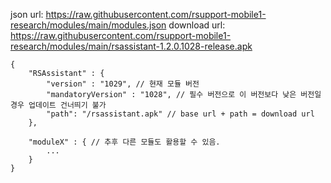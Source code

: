 json url: https://raw.githubusercontent.com/rsupport-mobile1-research/modules/main/modules.json
download url: https://raw.githubusercontent.com/rsupport-mobile1-research/modules/main/rsassistant-1.2.0.1028-release.apk

```
{
    "RSAssistant" : {
        "version" : "1029", // 현재 모듈 버전
        "mandatoryVersion" : "1028", // 필수 버전으로 이 버전보다 낮은 버전일 경우 업데이트 건너띄기 불가
        "path": "/rsassistant.apk" // base url + path = download url
    },

    "moduleX" : { // 추후 다른 모듈도 활용할 수 있음.
        ...
    }
}
```

